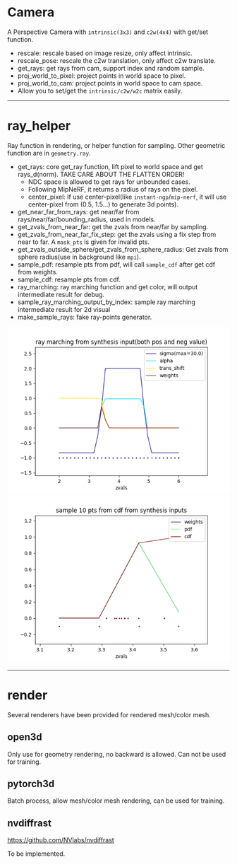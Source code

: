# Camera
A Perspective Camera with `intrinsic(3x3)` and `c2w(4x4)` with get/set function.
- rescale: rescale based on image resize, only affect intrinsic.
- rescale_pose: rescale the c2w translation, only affect c2w translate.
- get_rays: get rays from cam, support index and random sample.
- proj_world_to_pixel: project points in world space to pixel.
- proj_world_to_cam: project points in world space to cam space.
- Allow you to set/get the `intrinsic/c2w/w2c` matrix easily.

------------------------------------------------------------------------
# ray_helper
Ray function in rendering, or helper function for sampling. Other geometric function are in `geometry.ray`.
- get_rays: core get_ray function, lift pixel to world space and get rays_d(norm). TAKE CARE ABOUT THE FLATTEN ORDER!
  - NDC space is allowed to get rays for unbounded cases.
  - Following MipNeRF, it returns a radius of rays on the pixel.
  - center_pixel: If use center-pixel(like `instant-ngp`/`mip-nerf`, it will use center-pixel from (0.5, 1.5...) to generate 3d points).
- get_near_far_from_rays: get near/far from rays/near/far/bounding_radius, used in models.
- get_zvals_from_near_far: get the zvals from near/far by sampling.
- get_zvals_from_near_far_fix_step: get the zvals using a fix step from near to far. A `mask_pts` is given for invalid pts.
- get_zvals_outside_sphere/get_zvals_from_sphere_radius: Get zvals from sphere radius(use in background like `mpi`).
- sample_pdf: resample pts from pdf, will call `sample_cdf` after get cdf from weights.
- sample_cdf: resample pts from cdf.
- ray_marching: ray marching function and get color, will output intermediate result for debug.
- sample_ray_marching_output_by_index: sample ray marching intermediate result for 2d visual
- make_sample_rays: fake ray-points generator.


![march](../assets/ray_helper/march.png)
![sample](../assets/ray_helper/sample.png)

------------------------------------------------------------------------
# render
Several renderers have been provided for rendered mesh/color mesh.
## open3d
Only use for geometry rendering, no backward is allowed. Can not be used for training.
## pytorch3d
Batch process, allow mesh/color mesh rendering, can be used for training.
## nvdiffrast
https://github.com/NVlabs/nvdiffrast

To be implemented.
